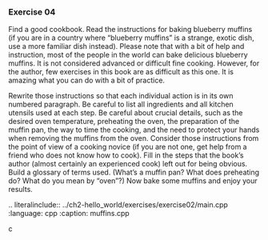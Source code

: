 ### Exercise 04

Find a good cookbook. Read the instructions for baking blueberry muffins (if you are in a country where “blueberry muffins” is a strange, exotic dish, use a more familiar dish instead). 
Please note that with a bit of help and instruction, most of the people in the world can bake delicious blueberry muffins. It is not considered advanced or difficult fine cooking. 
However, for the author, few exercises in this book are as difficult as this one. It is amazing what you can do with a bit of practice.

Rewrite those instructions so that each individual action is in its own numbered paragraph. Be careful to list all ingredients and all kitchen utensils used at each step. 
Be careful about crucial details, such as the desired oven temperature, preheating the oven, the preparation of the muffin pan, the way to time the cooking, and the need to protect your hands when removing the muffins from the oven.
Consider those instructions from the point of view of a cooking novice (if you are not one, get help from a friend who does not know how to cook). Fill in the steps that the book’s author (almost certainly an experienced cook) left out for being obvious.
Build a glossary of terms used. (What’s a muffin pan? What does preheating do? What do you mean by “oven”?)
Now bake some muffins and enjoy your results.


.. literalinclude:: ../ch2-hello_world/exercises/exercise02/main.cpp
   :language: cpp
   :caption: muffins.cpp

c
